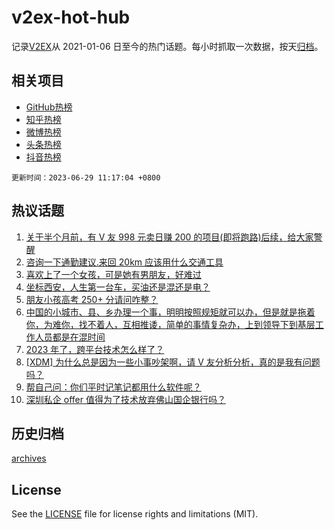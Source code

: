 # v2ex-hot-hub

 记录[V2EX](https://www.v2ex.com/)从 2021-01-06 日至今的热门话题。每小时抓取一次数据，按天[归档](archives)。
 
 ## 相关项目

- [GitHub热榜](https://github.com/lonnyzhang423/github-hot-hub)
- [知乎热榜](https://github.com/lonnyzhang423/zhihu-hot-hub)
- [微博热榜](https://github.com/lonnyzhang423/weibo-hot-hub)
- [头条热榜](https://github.com/lonnyzhang423/toutiao-hot-hub)
- [抖音热榜](https://github.com/lonnyzhang423/douyin-hot-hub)


 `更新时间：2023-06-29 11:17:04 +0800`

## 热议话题

1. [关于半个月前，有 V 友 998 元卖日赚 200 的项目(即将跑路)后续，给大家警醒](https://www.v2ex.com/t/952480)
1. [咨询一下通勤建议.来回 20km 应该用什么交通工具](https://www.v2ex.com/t/952359)
1. [喜欢上了一个女孩，可是她有男朋友，好难过](https://www.v2ex.com/t/952567)
1. [​坐标西安，人生第一台车，买油还是混还是电？](https://www.v2ex.com/t/952411)
1. [朋友小孩高考 250+ 分请问咋整？](https://www.v2ex.com/t/952409)
1. [中国的小城市、县、乡办理一个事，明明按照规矩就可以办，但是就是拖着你，为难你，找不着人，互相推诿，简单的事情复杂办，上到领导下到基层工作人员都是在混时间](https://www.v2ex.com/t/952416)
1. [2023 年了，跨平台技术怎么样了？](https://www.v2ex.com/t/952400)
1. [[XDM] 为什么总是因为一些小事吵架啊，请 V 友分析分析，真的是我有问题吗？](https://www.v2ex.com/t/952408)
1. [帮自己问：你们平时记笔记都用什么软件呢？](https://www.v2ex.com/t/952434)
1. [深圳私企 offer 值得为了技术放弃佛山国企银行吗？](https://www.v2ex.com/t/952476)

## 历史归档

[archives](archives)

## License

See the [LICENSE](LICENSE) file for license rights and limitations (MIT).

